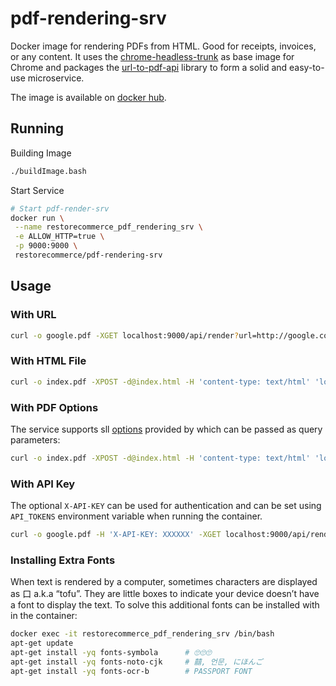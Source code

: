 # pdf-rendering-srv

Docker image for rendering PDFs from HTML. Good for receipts, invoices, or any content.
It uses the [chrome-headless-trunk](https://github.com/alpeware/chrome-headless-trunk)
as base image for Chrome and packages the [url-to-pdf-api](https://github.com/alvarcarto/url-to-pdf-api)
library to form a solid and easy-to-use microservice.

The image is available on [docker hub](https://cloud.docker.com/u/restorecommerce/r).

## Running

Building Image

```sh
./buildImage.bash
```

Start Service

```sh
# Start pdf-render-srv
docker run \
 --name restorecommerce_pdf_rendering_srv \
 -e ALLOW_HTTP=true \
 -p 9000:9000 \
 restorecommerce/pdf-rendering-srv
```

## Usage

### With URL

```sh
curl -o google.pdf -XGET localhost:9000/api/render?url=http://google.com
```

### With HTML File

```sh
curl -o index.pdf -XPOST -d@index.html -H 'content-type: text/html' 'localhost:9000/api/render'
```

### With PDF Options

The service supports sll [options](https://github.com/alvarcarto/url-to-pdf-api#get-apirender) provided by which can be passed as query
parameters:

```sh
curl -o index.pdf -XPOST -d@index.html -H 'content-type: text/html' 'localhost:9000/api/render?pdf.margin.top=100px&pdf.margin.bottom=100px&pdf.displayHeaderFooter=true&pdf.footerTemplate=%3Cdiv%20style=%22width:100%25%22%3E%3Cp%20style=%22padding-right:1cm;text-align:right;font-size:10px;%20%22%3Epage%20%3Cspan%20class=%22pageNumber%22%3E%3C/span%3E%20of%20%3Cspan%20class=%22totalPages%22%3E%3C/p%3E'
```

### With API Key

The optional `X-API-KEY` can be used for authentication and can be set using `API_TOKENS` environment variable when running the container.

```sh
curl -o google.pdf -H 'X-API-KEY: XXXXXX' -XGET localhost:9000/api/render?url=http://google.com
```

### Installing Extra Fonts

When text is rendered by a computer, sometimes characters are displayed as 口 a.k.a “tofu”. They are little boxes to indicate your device doesn’t have a font to display the text. To solve this additional fonts can be installed with in the container:

```sh
docker exec -it restorecommerce_pdf_rendering_srv /bin/bash
apt-get update
apt-get install -yq fonts-symbola      # 🙄🙄🙄
apt-get install -yq fonts-noto-cjk     # 囍, 언문, にほんご
apt-get install -yq fonts-ocr-b        # PASSPORT FONT
```
